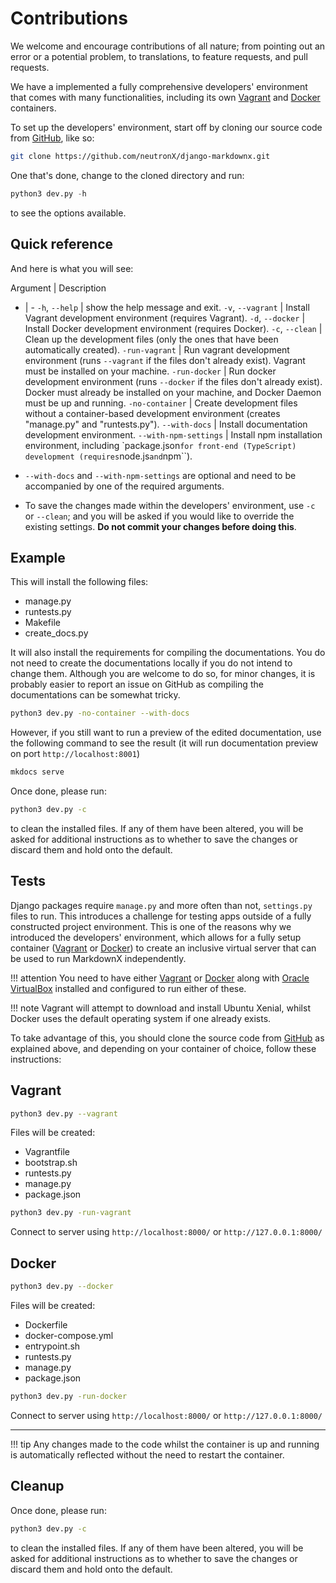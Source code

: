 # Contributions

We welcome and encourage contributions of all nature; from pointing out an error or a potential problem, to translations, to feature requests, and pull requests.

We have a implemented a fully comprehensive developers' environment that comes with many functionalities, including its
own [Vagrant](https://www.vagrantup.com) and [Docker](https://www.docker.com) containers.

	
To set up the developers' environment, start off by cloning our source code from [GitHub](https://github.com/neutronX/django-markdownx), like so:

```bash
git clone https://github.com/neutronX/django-markdownx.git
```

One that's done, change to the cloned directory and run:

```python
python3 dev.py -h
```

to see the options available.

## Quick reference

And here is what you will see:

Argument | Description
- | -
``-h``, ``--help`` | show the help message and exit.
``-v``, ``--vagrant`` | Install Vagrant development environment (requires Vagrant).
``-d``, ``--docker`` | Install Docker development environment (requires Docker).
``-c``, ``--clean`` | Clean up the development files (only the ones that have been automatically created).
``-run-vagrant`` | Run vagrant development environment (runs ``--vagrant`` if the files don't already exist). Vagrant must be installed on your machine.
``-run-docker`` | Run docker development environment (runs ``--docker`` if the files don't already exist). Docker must already be installed on your machine, and Docker Daemon must be up and running.
``-no-container`` | Create development files without a container-based development environment (creates "manage.py" and "runtests.py").
``--with-docs`` | Install documentation development environment.
``--with-npm-settings`` | Install npm installation environment, including `package.json`` for front-end (TypeScript) development (requires ``node.js`` and ``npm``).

- ``--with-docs`` and ``--with-npm-settings`` are optional and need to be accompanied by one of the required arguments.
- To save the changes made within the developers' environment, use ``-c`` or ``--clean``; and you will be asked if you
would like to override the existing settings. **Do not commit your changes before doing this**.

## Example

This will install the following files:

- manage.py
- runtests.py
- Makefile
- create_docs.py

It will also install the requirements for compiling the documentations. You do not 
need to create the documentations locally if you do not intend to change them. 
Although you are welcome to do so, for minor changes, it is probably easier to report 
an issue on GitHub as compiling the documentations can be somewhat tricky.

```bash
python3 dev.py -no-container --with-docs
```

However, if you still want to run a preview of the edited documentation, use the 
following command to see the result (it will run documentation preview on port 
`http://localhost:8001`)

```bash
mkdocs serve
```

Once done, please run:

```bash
python3 dev.py -c
```

to clean the installed files. If any of them have been altered, you will be asked for additional instructions as to whether to save the changes or discard them and hold onto the default.

## Tests

Django packages require `manage.py` and more often than not, `settings.py` files to run. This introduces a challenge for testing apps outside of a fully constructed project environment. This is one of the reasons why we introduced the developers' environment, which allows for a fully setup container ([Vagrant](https://www.vagrantup.com) or [Docker](https://www.docker.com)) to create an inclusive virtual server that can be used to run MarkdownX independently.

!!! attention
    You need to have either [Vagrant](https://www.vagrantup.com) or [Docker](https://www.docker.com) along with [Oracle VirtualBox](https://www.virtualbox.org) installed and configured to run either of these.

!!! note
    Vagrant will attempt to download and install Ubuntu Xenial, whilst Docker uses the default operating system if one already exists.

To take advantage of this, you should clone the source code from [GitHub](https://github.com/neutronX/django-markdownx) as explained above, and depending on your container of choice, follow these instructions:

## Vagrant

```bash
python3 dev.py --vagrant
```

Files will be created:

- Vagrantfile
- bootstrap.sh
- runtests.py
- manage.py
- package.json

```bash
python3 dev.py -run-vagrant
```

Connect to server using ```http://localhost:8000/``` or ```http://127.0.0.1:8000/```

## Docker

```bash
python3 dev.py --docker
```

Files will be created:

- Dockerfile
- docker-compose.yml
- entrypoint.sh
- runtests.py
- manage.py
- package.json

```bash
python3 dev.py -run-docker
```

Connect to server using ```http://localhost:8000/``` or ```http://127.0.0.1:8000/```

---

!!! tip
    Any changes made to the code whilst the container is up and running is automatically reflected without the need to restart the container.
    
## Cleanup

Once done, please run:

```bash
python3 dev.py -c
```

to clean the installed files. If any of them have been altered, you will be asked for additional instructions as to whether to save the changes or discard them and hold onto the default.
